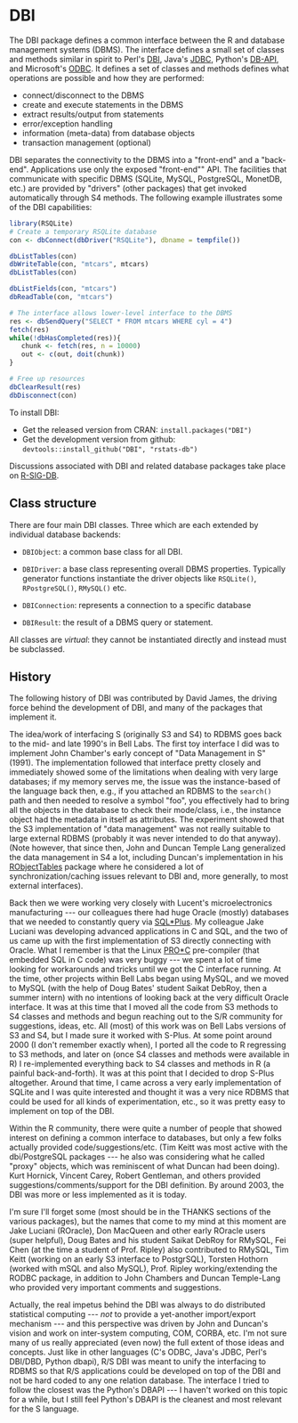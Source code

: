 # DBI

The DBI package defines a common interface between the R and database management systems (DBMS).  The interface defines a small set of classes and methods similar in spirit to Perl's [DBI](http://dbi.perl.org/), Java's [JDBC](http://www.oracle.com/technetwork/java/javase/jdbc/index.html), Python's [DB-API](http://www.python.org/dev/peps/pep-0249/), and Microsoft's [ODBC]((http://en.wikipedia.org/wiki/ODBC)). It defines a set of classes and methods defines what operations are possible and how they are performed:  

* connect/disconnect to the DBMS
* create and execute statements in the DBMS
* extract results/output from statements
* error/exception handling
* information (meta-data) from database objects
* transaction management (optional)

DBI separates the connectivity to the DBMS into a "front-end" and a "back-end".  Applications use only the exposed "front-end"" API.  The facilities that communicate with specific DBMS (SQLite, MySQL, PostgreSQL, MonetDB, etc.) are provided by "drivers" (other packages) that get invoked automatically through S4 methods. The following example illustrates some of the DBI capabilities:

```R
library(RSQLite)
# Create a temporary RSQLite database
con <- dbConnect(dbDriver("RSQLite"), dbname = tempfile())

dbListTables(con)
dbWriteTable(con, "mtcars", mtcars)
dbListTables(con)

dbListFields(con, "mtcars")
dbReadTable(con, "mtcars")

# The interface allows lower-level interface to the DBMS
res <- dbSendQuery("SELECT * FROM mtcars WHERE cyl = 4")
fetch(res)
while(!dbHasCompleted(res)){
   chunk <- fetch(res, n = 10000)
   out <- c(out, doit(chunk))
}

# Free up resources
dbClearResult(res)
dbDisconnect(con)
```

To install DBI:

* Get the released version from CRAN: `install.packages("DBI")`
* Get the development version from github: `devtools::install_github("DBI", "rstats-db")`

Discussions associated with DBI and related database packages take place on [R-SIG-DB](https://stat.ethz.ch/mailman/listinfo/r-sig-db).

## Class structure

There are four main DBI classes. Three which are each extended by individual database backends:

* `DBIObject`: a common base class for all DBI.

* `DBIDriver`: a base class representing overall DBMS properties. 
  Typically generator functions instantiate the driver objects like `RSQLite()`,
  `RPostgreSQL()`, `RMySQL()` etc.

* `DBIConnection`: represents a connection to a specific database

* `DBIResult`: the result of a DBMS query or statement.  

All classes are _virtual_: they cannot be instantiated directly and instead must be subclassed.

## History

The following history of DBI was contributed by David James, the driving force behind the development of DBI, and many of the packages that implement it.

The idea/work of interfacing S (originally S3 and S4) to RDBMS goes back to the mid- and late 1990's in Bell Labs. The first toy interface I did was to implement John Chamber's early concept of "Data Management in S" (1991). The implementation followed that interface pretty closely and immediately showed some of the limitations when dealing with very large databases; if my memory serves me, the issue was the instance-based of the language back then, e.g., if you attached an RDBMS to the `search()` path and then needed to resolve a symbol "foo", you effectively had to bring all the objects in the database to check their mode/class, i.e., the instance object had the metadata in itself as attributes. The experiment showed that the S3 implementation of "data management" was not really suitable to large external RDBMS (probably it was never intended to do that anyway). (Note however, that since then, John and Duncan Temple Lang generalized the data management in S4 a lot, including Duncan's implementation in his [RObjectTables](http://www.omegahat.org/RObjectTables/) package where he considered a lot of synchronization/caching issues relevant to DBI and, more generally, to most external interfaces).

Back then we were working very closely with Lucent's microelectronics manufacturing --- our colleagues there had huge Oracle (mostly) databases that we needed to constantly query via [SQL*Plus](http://en.wikipedia.org/wiki/SQL*Plus). My colleague Jake Luciani was developing advanced applications in C and SQL, and the two of us came up with the first implementation of S3 directly connecting with Oracle.  What I remember is that the Linux [PRO*C](http://en.wikipedia.org/wiki/Pro*C) pre-compiler (that embedded SQL in C code) was very buggy --- we spent a lot of time looking for workarounds and tricks until we got the C interface running.  At the time, other projects within Bell Labs began using MySQL, and we moved to MySQL (with the help of Doug Bates' student Saikat DebRoy, then a summer intern) with no intentions of looking back at the very difficult Oracle interface.  It was at this time that I moved all the code from S3 methods to S4 classes and methods and begun reaching out to the S/R community for suggestions, ideas, etc.  All (most) of this work was on Bell Labs versions of S3 and S4, but I made sure it worked with S-Plus. At some point around 2000 (I don't remember exactly when), I ported all the code to R regressing to S3 methods, and later on (once S4 classes and methods were available in R) I re-implemented everything back to S4 classes and methods in R (a painful back-and-forth). It was at this point that I decided to drop S-Plus altogether.  Around that time, I came across a very early implementation of SQLite and I was quite interested and thought it was a very nice RDBMS that could be used for all kinds of experimentation, etc., so it was pretty easy to implement on top of the DBI.

Within the R community, there were quite a number of people that showed interest on defining a common interface to databases, but only a few folks actually provided code/suggestions/etc.  (Tim Keitt was most active with the dbi/PostgreSQL packages --- he also was considering what he called "proxy" objects, which was reminiscent of what Duncan had been doing).  Kurt Hornick, Vincent Carey, Robert Gentleman, and others provided suggestions/comments/support for the DBI definition. By around 2003, the DBI was more or less implemented as it is today.

I'm sure I'll forget some (most should be in the THANKS sections of the various packages), but the names that come to my mind at this moment are Jake Luciani (ROracle), Don MacQueen and other early ROracle users (super helpful), Doug Bates and his student Saikat DebRoy for RMySQL, Fei Chen (at the time a student of Prof. Ripley) also contributed to RMySQL, Tim Keitt (working on an early S3 interface to PostgrSQL), Torsten Hothorn (worked with mSQL and also MySQL), Prof. Ripley working/extending the RODBC package, in addition to John Chambers and Duncan Temple-Lang who provided very important comments and suggestions.

Actually, the real impetus behind the DBI was always to do distributed statistical computing --- *not* to provide a yet-another import/export mechanism --- and this perspective was driven by John and Duncan's vision and work on inter-system computing, COM, CORBA, etc.  I'm not sure many of us really appreciated (even now) the full extent of those ideas and concepts.  Just like in other languages (C's ODBC, Java's JDBC, Perl's DBI/DBD, Python dbapi), R/S DBI was meant to unify the interfacing to RDBMS so that R/S applications could be developed on top of the DBI and not be hard coded to any one relation database.  The interface I tried to follow the closest was the Python's DBAPI --- I haven't worked on this topic for a while, but I still feel Python's DBAPI is the cleanest and most relevant for the S language.